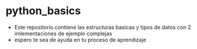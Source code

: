 # python_basics

- Este repositorio contiene las estructuras basicas y tipos de datos con 2 imlementaciones de ejemplo complejas
- espero te sea de ayuda en tu proceso de aprendizaje
